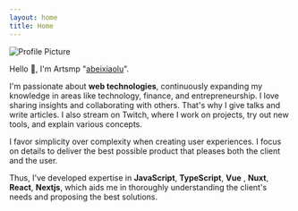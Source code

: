 ```yaml
---
layout: home
title: Home
---
```


<img
  src="https://gravatar.com/avatar/fb723d3d3f122d59b77f08bfdb2a2fca?d=retro"
  alt="Profile Picture"
  class="h-32 w-32 my-0 border-4 border-black rounded-full"
/>

Hello 👋, I'm Artsmp "[abeixiaolu](https://github.com/abeixiaolu)".

I'm passionate about **web technologies**, continuously expanding my knowledge
in areas like technology, finance, and entrepreneurship. I love sharing
insights and collaborating with others. That's why I give talks and write
articles. I also stream on Twitch, where I work on projects, try out new
tools, and explain various concepts.

I favor simplicity over complexity when creating user experiences. I focus
on details to deliver the best possible product that pleases both the
client and the user.

Thus, I've developed expertise in **JavaScript**, **TypeScript**, **Vue** ,
**Nuxt**, **React**, **Nextjs**, which aids me in thoroughly understanding the
client's needs and proposing the best solutions.
